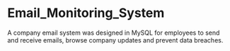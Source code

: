 # Email_Monitoring_System

A company email system was designed in MySQL for employees to send and receive emails, browse company updates and prevent data breaches. 

